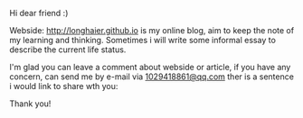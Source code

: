 Hi dear friend :)

Webside: http://longhaier.github.io is my online blog, aim to keep the note of my learning and thinking.
Sometimes i will write some informal essay to describe the current life status.

I'm glad you can leave a comment about webside or article, if you have any concern, can send me by e-mail via 1029418861@qq.com
ther is a sentence i would link to share wth you:  

Thank you!




